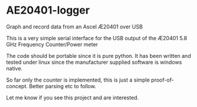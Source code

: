 # AE20401-logger
Graph and record data from an Ascel Æ20401 over USB

This is a very simple serial interface for the USB output of the Æ20401 5.8 GHz Frequency Counter/Power meter

The code should be portable since it is pure python.  It has been written and tested under linux since the manufacturer supplied software is windows native.

So far only the counter is implemented, this is just a simple proof-of-concept.  Better parsing etc to follow.

Let me know if you see this project and are interested.
